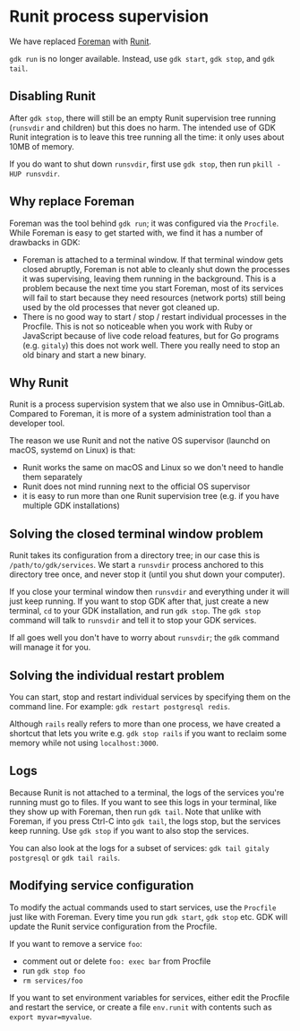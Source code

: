 # Runit process supervision

We have replaced
[Foreman](https://github.com/ddollar/foreman) with [Runit](http://smarden.org/runit/).

`gdk run` is no longer available. Instead, use `gdk start`, `gdk stop`,
and `gdk tail`.

## Disabling Runit

After `gdk stop`, there will still be an empty Runit supervision tree
running (`runsvdir` and children) but this does no harm. The intended
use of GDK Runit integration is to leave this tree running all the time:
it only uses about 10MB of memory.

If you do want to shut down `runsvdir`, first use `gdk stop`, then run
`pkill -HUP runsvdir`.

## Why replace Foreman

Foreman was the tool behind `gdk run`; it was configured via the
`Procfile`. While Foreman is easy to get started with, we find it has a
number of drawbacks in GDK:

-  Foreman is attached to a terminal window. If that terminal window
    gets closed abruptly, Foreman is not able to cleanly shut down the
    processes it was supervising, leaving them running in the
    background. This is a problem because the next time you start
    Foreman, most of its services will fail to start because they need
    resources (network ports) still being used by the old processes that
    never got cleaned up.
-  There is no good way to start / stop / restart individual processes
    in the Procfile. This is not so noticeable when you work with Ruby
    or JavaScript because of live code reload features, but for Go
    programs (e.g. `gitaly`) this does not work well. There you really
    need to stop an old binary and start a new binary.

## Why Runit

Runit is a process supervision system that we also use in
Omnibus-GitLab. Compared to Foreman, it is more of a system
administration tool than a developer tool.

The reason we use Runit and not the native OS supervisor (launchd on
macOS, systemd on Linux) is that:

-   Runit works the same on macOS and Linux so we don't need to handle
    them separately
-   Runit does not mind running next to the official OS supervisor
-   it is easy to run more than one Runit supervision tree (e.g. if you
    have multiple GDK installations)

## Solving the closed terminal window problem

Runit takes its configuration from a directory tree; in our case this is
`/path/to/gdk/services`. We start a `runsvdir` process
anchored to this directory tree once, and never stop it (until you shut
down your computer).

If you close your terminal window then `runsvdir` and everything under
it will just keep running. If you want to stop GDK after that, just
create a new terminal, `cd` to your GDK installation, and run
`gdk stop`. The `gdk stop` command will talk to `runsvdir` and tell it
to stop your GDK services.

If all goes well you don't have to worry about `runsvdir`; the `gdk`
command will manage it for you.

## Solving the individual restart problem

You can start, stop and restart individual services by specifying them
on the command line. For example: `gdk restart postgresql redis`.

Although `rails` really refers to more than one process, we have created
a shortcut that lets you write e.g. `gdk stop rails` if you want to
reclaim some memory while not using `localhost:3000`.

## Logs

Because Runit is not attached to a terminal, the logs of the services
you're running must go to files. If you want to see this logs in your
terminal, like they show up with Foreman, then run `gdk tail`. Note that
unlike with Foreman, if you press Ctrl-C into `gdk tail`, the logs stop,
but the services keep running. Use `gdk stop` if you want to also stop
the services.

You can also look at the logs for a subset of services:
`gdk tail gitaly postgresql` or `gdk tail rails`.

## Modifying service configuration

To modify the actual commands used to start services, use the `Procfile`
just like with Foreman. Every time you run `gdk start`, `gdk stop` etc.
GDK will update the Runit service configuration from the Procfile.

If you want to remove a service `foo`:

-   comment out or delete `foo: exec bar` from Procfile
-   run `gdk stop foo`
-   `rm services/foo`

If you want to set environment variables for services, either edit the
Procfile and restart the service, or create a file `env.runit` with
contents such as `export myvar=myvalue`.
